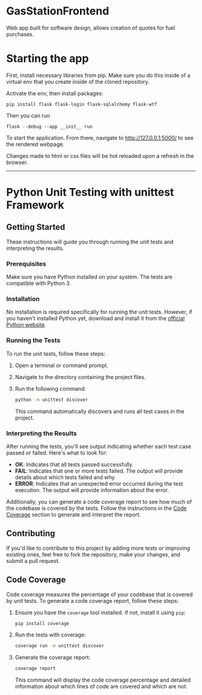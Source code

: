 # GasStationFrontend

Web app built for software design, allows creation of quotes for fuel purchases.

# Starting the app


First, install necessary libraries from pip. Make sure you do this inside of a virtual env that you create inside of the cloned repository.

Activate the env, then install packages:

```
pip install flask flask-login flask-sqlalchemy flask-wtf
```

Then you can run

```
flask --debug --app __init__ run
```

To start the application. From there, navigate to http://127.0.0.1:5000/ to see the rendered webpage.

Changes made to html or css files will be hot reloaded upon a refresh in the browser.





_________________________________________________________________________________________________________________________________________________________

# Python Unit Testing with unittest Framework

## Getting Started

These instructions will guide you through running the unit tests and interpreting the results.

### Prerequisites

Make sure you have Python installed on your system. The tests are compatible with Python 3.

### Installation

No installation is required specifically for running the unit tests. However, if you haven't installed Python yet, download and install it from the [official Python website](https://www.python.org/).

### Running the Tests

To run the unit tests, follow these steps:

1. Open a terminal or command prompt.
2. Navigate to the directory containing the project files.
3. Run the following command:

    ```bash
    python -m unittest discover
    ```

    This command automatically discovers and runs all test cases in the project.

### Interpreting the Results

After running the tests, you'll see output indicating whether each test case passed or failed. Here's what to look for:

- **OK**: Indicates that all tests passed successfully.
- **FAIL**: Indicates that one or more tests failed. The output will provide details about which tests failed and why.
- **ERROR**: Indicates that an unexpected error occurred during the test execution. The output will provide information about the error.

Additionally, you can generate a code coverage report to see how much of the codebase is covered by the tests. Follow the instructions in the [Code Coverage](#code-coverage) section to generate and interpret the report.

## Contributing

If you'd like to contribute to this project by adding more tests or improving existing ones, feel free to fork the repository, make your changes, and submit a pull request.

## Code Coverage

Code coverage measures the percentage of your codebase that is covered by unit tests. To generate a code coverage report, follow these steps:

1. Ensure you have the `coverage` tool installed. If not, install it using `pip`:

    ```bash
    pip install coverage
    ```

2. Run the tests with coverage:

    ```bash
    coverage run -m unittest discover
    ```

3. Generate the coverage report:

    ```bash
    coverage report
    ```

    This command will display the code coverage percentage and detailed information about which lines of code are covered and which are not.
